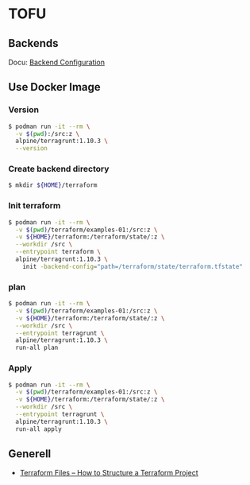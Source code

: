 TOFU
====


Backends
--------

Docu: [Backend Configuration](https://opentofu.org/docs/language/settings/backends/configuration/)




Use Docker Image
----------------

### Version

```bash
$ podman run -it --rm \
  -v $(pwd):/src:z \
  alpine/terragrunt:1.10.3 \
  --version
```

### Create backend directory

```bash
$ mkdir ${HOME}/terraform
```

### Init terraform

```bash
$ podman run -it --rm \
  -v $(pwd)/terraform/examples-01:/src:z \
  -v ${HOME}/terraform:/terraform/state/:z \
  --workdir /src \
  --entrypoint terraform \
  alpine/terragrunt:1.10.3 \
	init -backend-config="path=/terraform/state/terraform.tfstate"
```

### plan


```bash
$ podman run -it --rm \
  -v $(pwd)/terraform/examples-01:/src:z \
  -v ${HOME}/terraform:/terraform/state/:z \
  --workdir /src \
  --entrypoint terragrunt \
  alpine/terragrunt:1.10.3 \
  run-all plan
```

###  Apply

```bash
$ podman run -it --rm \
  -v $(pwd)/terraform/examples-01:/src:z \
  -v ${HOME}/terraform:/terraform/state/:z \
  --workdir /src \
  --entrypoint terragrunt \
  alpine/terragrunt:1.10.3 \
  run-all apply
```

Generell
--------

- [Terraform Files – How to Structure a Terraform Project](https://spacelift.io/blog/terraform-files)